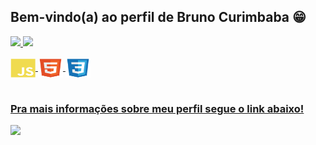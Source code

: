 ## Bem-vindo(a) ao perfil de Bruno Curimbaba 😁

 <div>
   <a href="https://github.com/Bruno-Curimbaba">
   <img height="180em" src="https://github-readme-stats.vercel.app/api?username=Bruno-Curimbaba&show_icons=true&theme=tokyonight&include_all_commits=true&count_private=true"/>
   <img height="180em" src="https://github-readme-stats.vercel.app/api/top-langs/?username=Bruno-Curimbaba&layout=compact&langs_count=6&theme=tokyonight"/>
</div>
    
<div style="display: inline_block"><br>
  <img align="center" alt="Js" height="30" width="40" src="https://raw.githubusercontent.com/devicons/devicon/master/icons/javascript/javascript-plain.svg">
  <img align="center" alt="HTML" height="30" width="40" src="https://raw.githubusercontent.com/devicons/devicon/master/icons/html5/html5-original.svg">
  <img align="center" alt="CSS" height="30" width="40" src="https://raw.githubusercontent.com/devicons/devicon/master/icons/css3/css3-original.svg">
</div>
 
<br>

### Pra mais informações sobre meu perfil segue o link abaixo!
 
<div> 
  
  <a href="https://www.linkedin.com/in/bruno-s-curimbaba-27b06b58" target="_blank"><img src="https://img.shields.io/badge/-LinkedIn-%230077B5?style=for-the-badge&logo=linkedin&logoColor=white" target="_blank"></a>
</div>
